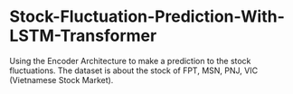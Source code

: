 # Stock-Fluctuation-Prediction-With-LSTM-Transformer
Using the Encoder Architecture to make a prediction to the stock fluctuations. The dataset is about the stock of FPT, MSN, PNJ, VIC (Vietnamese Stock Market).

